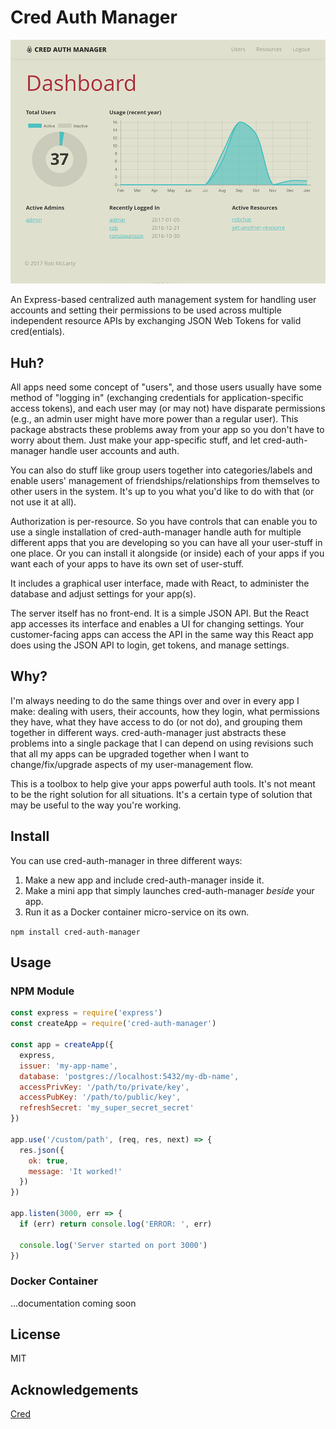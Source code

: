 # Cred Auth Manager

![screenshot](screenshot.png)

An Express-based centralized auth management system for handling user accounts
and setting their permissions to be used across multiple independent resource
APIs by exchanging JSON Web Tokens for valid cred(entials).

## Huh?

All apps need some concept of "users", and those users usually have some method
of "logging in" (exchanging credentials for application-specific access tokens),
and each user may (or may not) have disparate permissions (e.g., an admin user
might have more power than a regular user). This package abstracts these
problems away from your app so you don't have to worry about them. Just make
your app-specific stuff, and let cred-auth-manager handle user accounts and auth.

You can also do stuff like group users together into categories/labels and
enable users' management of friendships/relationships from themselves to other
users in the system. It's up to you what you'd like to do with that (or not use
it at all).

Authorization is per-resource. So you have controls that can enable you to use
a single installation of cred-auth-manager handle auth for multiple different
apps that you are developing so you can have all your user-stuff in one place.
Or you can install it alongside (or inside) each of your apps if you want each
of your apps to have its own set of user-stuff.

It includes a graphical user interface, made with React, to administer the
database and adjust settings for your app(s).

The server itself has no front-end. It is a simple JSON API. But the React app
accesses its interface and enables a UI for changing settings. Your
customer-facing apps can access the API in the same way this React app does
using the JSON API to login, get tokens, and manage settings.

## Why?

I'm always needing to do the same things over and over in every app I make:
dealing with users, their accounts, how they login, what permissions they have,
what they have access to do (or not do), and grouping them together in different
ways. cred-auth-manager just abstracts these problems into a single package
that I can depend on using revisions such that all my apps can be upgraded
together when I want to change/fix/upgrade aspects of my user-management flow.

This is a toolbox to help give your apps powerful auth tools. It's not meant to
be the right solution for all situations. It's a certain type of solution that
may be useful to the way you're working.

## Install

You can use cred-auth-manager in three different ways:

1. Make a new app and include cred-auth-manager inside it.
2. Make a mini app that simply launches cred-auth-manager *beside* your app.
3. Run it as a Docker container micro-service on its own.

`npm install cred-auth-manager`

## Usage

### NPM Module

```javascript
const express = require('express')
const createApp = require('cred-auth-manager')

const app = createApp({
  express,
  issuer: 'my-app-name',
  database: 'postgres://localhost:5432/my-db-name',
  accessPrivKey: '/path/to/private/key',
  accessPubKey: '/path/to/public/key',
  refreshSecret: 'my_super_secret_secret'
})

app.use('/custom/path', (req, res, next) => {
  res.json({
    ok: true,
    message: 'It worked!'
  })
})

app.listen(3000, err => {
  if (err) return console.log('ERROR: ', err)

  console.log('Server started on port 3000')
})
```

### Docker Container

...documentation coming soon

## License

MIT

## Acknowledgements

[Cred](https://github.com/robmclarty/cred)
